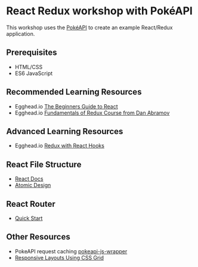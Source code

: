 # React Redux workshop with PokéAPI

This workshop uses the [PokéAPI](https://pokeapi.co/) to create an example React/Redux application.

## Prerequisites
- HTML/CSS
- ES6 JavaScript

## Recommended Learning Resources
- Egghead.io [The Beginners Guide to React](https://egghead.io/courses/the-beginner-s-guide-to-react)
- Egghead.io [Fundamentals of Redux Course from Dan Abramov](https://egghead.io/courses/fundamentals-of-redux-course-from-dan-abramov-bd5cc867)

## Advanced Learning Resources
- Egghead.io [Redux with React Hooks](https://egghead.io/courses/redux-with-react-hooks-8a37)

## React File Structure
- [React Docs](https://reactjs.org/docs/faq-structure.html)
- [Atomic Design](https://bradfrost.com/blog/post/atomic-web-design/)

## React Router
- [Quick Start](https://reactrouter.com/web/guides/quick-start)

## Other Resources
- PokeAPI request caching [pokeapi-js-wrapper](https://github.com/PokeAPI/pokeapi-js-wrapper)
- [Responsive Layouts Using CSS Grid](https://css-tricks.com/look-ma-no-media-queries-responsive-layouts-using-css-grid/)